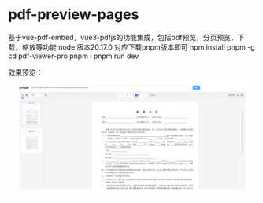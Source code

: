 # pdf-preview-pages
基于vue-pdf-embed，vue3-pdfjs的功能集成，包括pdf预览，分页预览，下载，缩放等功能
node 版本20.17.0 对应下载pnpm版本即可 npm install pnpm -g
cd pdf-viewer-pro
pnpm i
pnpm run dev

效果预览：
![alt text](image.png)
